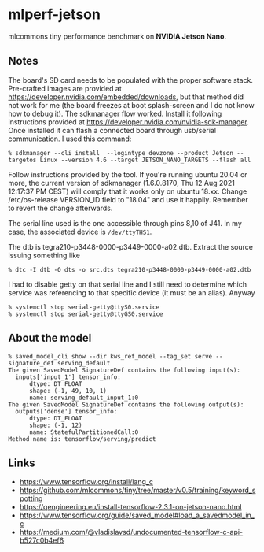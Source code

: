 # mlperf-jetson
mlcommons tiny performance benchmark on **NVIDIA Jetson Nano**.

## Notes
The board's SD card needs to be populated with the proper software stack.
Pre-crafted images are provided at
https://developer.nvidia.com/embedded/downloads, but that method did not work
for me (the board freezes at boot splash-screen and I do not know how to debug
it). The sdkmanager flow worked. Install it following instructions provided at
https://developer.nvidia.com/nvidia-sdk-manager. Once installed it can flash a
connected board through usb/serial communication. I used this command:
```
% sdkmanager --cli install  --logintype devzone --product Jetson --targetos Linux --version 4.6 --target JETSON_NANO_TARGETS --flash all
```
Follow instructions provided by the tool. If you're running ubuntu 20.04 or
more, the current version of sdkmanager (1.6.0.8170, Thu 12 Aug 2021 12:17:37
PM CEST) will comply that it works only on ubuntu 18.xx.  Change
/etc/os-release VERSION_ID field to "18.04" and use it happily. Remember to
revert the change afterwards.

The serial line used is the one accessible through pins 8,10 of J41. In my
case, the associated device is `/dev/ttyTHS1`.

The dtb is tegra210-p3448-0000-p3449-0000-a02.dtb. Extract the source issuing something like
```
% dtc -I dtb -O dts -o src.dts tegra210-p3448-0000-p3449-0000-a02.dtb
```

I had to disable getty on that serial line and I still need to determine which service
was referencing to that specific device (it must be an alias). Anyway
```
% systemctl stop serial-getty@ttyS0.service
% systemctl stop serial-getty@ttyGS0.service
```


## About the model
```
% saved_model_cli show --dir kws_ref_model --tag_set serve --signature_def serving_default
The given SavedModel SignatureDef contains the following input(s):
  inputs['input_1'] tensor_info:
      dtype: DT_FLOAT
      shape: (-1, 49, 10, 1)
      name: serving_default_input_1:0
The given SavedModel SignatureDef contains the following output(s):
  outputs['dense'] tensor_info:
      dtype: DT_FLOAT
      shape: (-1, 12)
      name: StatefulPartitionedCall:0
Method name is: tensorflow/serving/predict
```

## Links
- https://www.tensorflow.org/install/lang_c
- https://github.com/mlcommons/tiny/tree/master/v0.5/training/keyword_spotting
- https://qengineering.eu/install-tensorflow-2.3.1-on-jetson-nano.html
- https://www.tensorflow.org/guide/saved_model#load_a_savedmodel_in_c
- https://medium.com/@vladislavsd/undocumented-tensorflow-c-api-b527c0b4ef6
